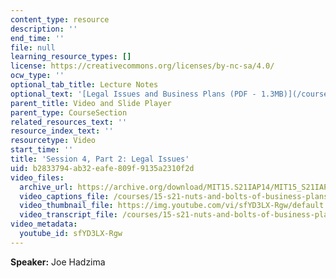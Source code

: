 ```yaml
---
content_type: resource
description: ''
end_time: ''
file: null
learning_resource_types: []
license: https://creativecommons.org/licenses/by-nc-sa/4.0/
ocw_type: ''
optional_tab_title: Lecture Notes
optional_text: '[Legal Issues and Business Plans (PDF - 1.3MB)](/courses/15-s21-nuts-and-bolts-of-business-plans-january-iap-2014/resources/mit15_s21iap14_session4-2)'
parent_title: Video and Slide Player
parent_type: CourseSection
related_resources_text: ''
resource_index_text: ''
resourcetype: Video
start_time: ''
title: 'Session 4, Part 2: Legal Issues'
uid: b2833794-ab32-eafe-809f-9135a2310f2d
video_files:
  archive_url: https://archive.org/download/MIT15.S21IAP14/MIT15_S21IAP14_S4P2_300k.mp4
  video_captions_file: /courses/15-s21-nuts-and-bolts-of-business-plans-january-iap-2014/f0def4ea9d1b579a8bb933978df73971_sfYD3LX-Rgw.vtt
  video_thumbnail_file: https://img.youtube.com/vi/sfYD3LX-Rgw/default.jpg
  video_transcript_file: /courses/15-s21-nuts-and-bolts-of-business-plans-january-iap-2014/b2a123954d9b1ed1f3db185ef47fc5e7_sfYD3LX-Rgw.pdf
video_metadata:
  youtube_id: sfYD3LX-Rgw
---
```


**Speaker:** Joe Hadzima

